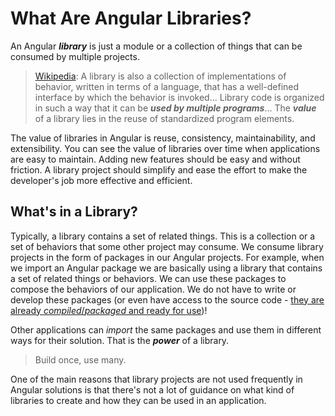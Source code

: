 # What Are Angular Libraries?

An Angular ***library*** is just a module or a collection of things that can be consumed by multiple projects.

 > [Wikipedia](https://en.wikipedia.org/wiki/Library_(computing)): A library is also a collection of implementations of behavior, written in terms of a language, that has a well-defined interface by which the behavior is invoked... Library code is organized in such a way that it can be ***used by multiple programs***... The ***value*** of a library lies in the reuse of standardized program elements.

 The value of libraries in Angular is reuse, consistency, maintainability, and extensibility. You can see the value of libraries over time when applications are easy to maintain. Adding new features should be easy and without friction. A library project should simplify and ease the effort to make the developer's job more effective and efficient.

## What's in a Library?

 Typically, a library contains a set of related things. This is a collection or a set of behaviors that some other project may consume. We consume library projects in the form of packages in our Angular projects. For example, when we import an Angular package we are basically using a library that contains a set of related things or behaviors. We can use these packages to compose the behaviors of our application. We do not have to write or develop these packages (or even have access to the source code - [they are already *compiled*/*packaged* and ready for use](https://angular.io/guide/aot-compiler#ahead-of-time-aot-compilation))! 
 
 Other applications can *import* the same packages and use them in different ways for their solution. That is the ***power*** of a library. 

 > Build once, use many.

One of the main reasons that library projects are not used frequently in Angular solutions is that there's not a lot of guidance on what kind of libraries to create and how they can be used in an application.